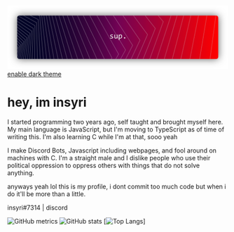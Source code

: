 ![](https://raw.githubusercontent.com/insyri/insyri/main/gRM.png)
[enable dark theme](https://docs.github.com/en/github/setting-up-and-managing-your-github-user-account/managing-your-theme-settings)
# hey, im insyri
I started programming two years ago, self taught and brought myself here.
My main language is JavaScript, but I'm moving to TypeScript as of time of writing this.
I'm also learning C while I'm at that, sooo yeah

I make Discord Bots, Javascript including webpages, and fool around on machines with C.
I'm a straight male and I dislike people who use their political oppression to oppress others with things that do not solve anything.

anyways yeah lol this is my profile, i dont commit too much code but when i do it'll be more than a little.

insyri#7314 | discord

![GitHub metrics](https://metrics.lecoq.io/insyri)
![GitHub stats](https://github-readme-stats.vercel.app/api?username=insyri&show_icons=true)
[![Top Langs](https://github-readme-stats.vercel.app/api/top-langs/?username=insyri)]
